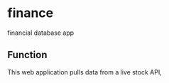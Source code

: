 # finance
 financial database app


## Function
 This web application pulls data from a live stock API, 
